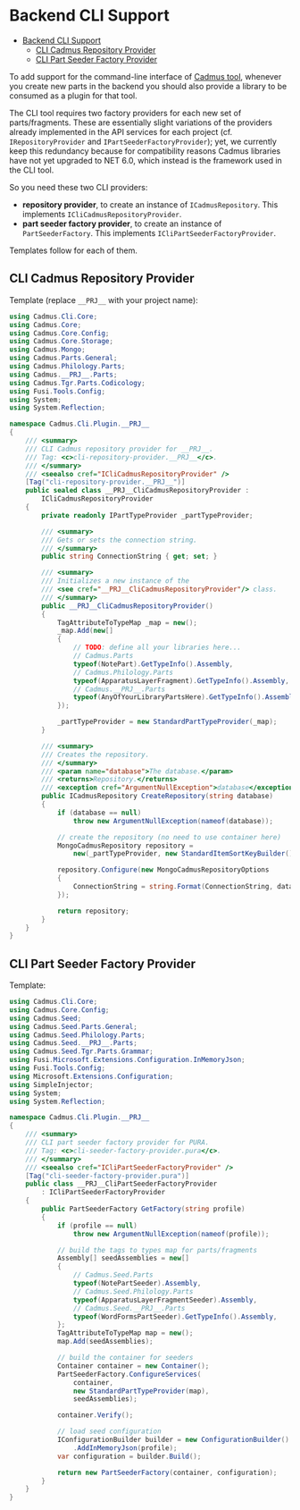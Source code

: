 # Backend CLI Support

- [Backend CLI Support](#backend-cli-support)
  - [CLI Cadmus Repository Provider](#cli-cadmus-repository-provider)
  - [CLI Part Seeder Factory Provider](#cli-part-seeder-factory-provider)

To add support for the command-line interface of [Cadmus tool](https://github.com/vedph/cadmus_tool), whenever you create new parts in the backend you should also provide a library to be consumed as a plugin for that tool.

The CLI tool requires two factory providers for each new set of parts/fragments. These are essentially slight variations of the providers already implemented in the API services for each project (cf. `IRepositoryProvider` and `IPartSeederFactoryProvider`); yet, we currently keep this redundancy because for compatibility reasons Cadmus libraries have not yet upgraded to NET 6.0, which instead is the framework used in the CLI tool.

So you need these two CLI providers:

- **repository provider**, to create an instance of `ICadmusRepository`. This implements `ICliCadmusRepositoryProvider`.
- **part seeder factory provider**, to create an instance of `PartSeederFactory`. This implements `ICliPartSeederFactoryProvider`.

Templates follow for each of them.

## CLI Cadmus Repository Provider

Template (replace `__PRJ__` with your project name):

```cs
using Cadmus.Cli.Core;
using Cadmus.Core;
using Cadmus.Core.Config;
using Cadmus.Core.Storage;
using Cadmus.Mongo;
using Cadmus.Parts.General;
using Cadmus.Philology.Parts;
using Cadmus.__PRJ__.Parts;
using Cadmus.Tgr.Parts.Codicology;
using Fusi.Tools.Config;
using System;
using System.Reflection;

namespace Cadmus.Cli.Plugin.__PRJ__
{
    /// <summary>
    /// CLI Cadmus repository provider for __PRJ__.
    /// Tag: <c>cli-repository-provider.__PRJ__</c>.
    /// </summary>
    /// <seealso cref="ICliCadmusRepositoryProvider" />
    [Tag("cli-repository-provider.__PRJ__")]
    public sealed class __PRJ__CliCadmusRepositoryProvider :
        ICliCadmusRepositoryProvider
    {
        private readonly IPartTypeProvider _partTypeProvider;

        /// <summary>
        /// Gets or sets the connection string.
        /// </summary>
        public string ConnectionString { get; set; }

        /// <summary>
        /// Initializes a new instance of the
        /// <see cref="__PRJ__CliCadmusRepositoryProvider"/> class.
        /// </summary>
        public __PRJ__CliCadmusRepositoryProvider()
        {
            TagAttributeToTypeMap _map = new();
            _map.Add(new[]
            {
                // TODO: define all your libraries here...
                // Cadmus.Parts
                typeof(NotePart).GetTypeInfo().Assembly,
                // Cadmus.Philology.Parts
                typeof(ApparatusLayerFragment).GetTypeInfo().Assembly,
                // Cadmus.__PRJ__.Parts
                typeof(AnyOfYourLibraryPartsHere).GetTypeInfo().Assembly,
            });

            _partTypeProvider = new StandardPartTypeProvider(_map);
        }

        /// <summary>
        /// Creates the repository.
        /// </summary>
        /// <param name="database">The database.</param>
        /// <returns>Repository.</returns>
        /// <exception cref="ArgumentNullException">database</exception>
        public ICadmusRepository CreateRepository(string database)
        {
            if (database == null)
                throw new ArgumentNullException(nameof(database));

            // create the repository (no need to use container here)
            MongoCadmusRepository repository =
                new(_partTypeProvider, new StandardItemSortKeyBuilder());

            repository.Configure(new MongoCadmusRepositoryOptions
            {
                ConnectionString = string.Format(ConnectionString, database)
            });

            return repository;
        }
    }
}
```

## CLI Part Seeder Factory Provider

Template:

```cs
using Cadmus.Cli.Core;
using Cadmus.Core.Config;
using Cadmus.Seed;
using Cadmus.Seed.Parts.General;
using Cadmus.Seed.Philology.Parts;
using Cadmus.Seed.__PRJ__.Parts;
using Cadmus.Seed.Tgr.Parts.Grammar;
using Fusi.Microsoft.Extensions.Configuration.InMemoryJson;
using Fusi.Tools.Config;
using Microsoft.Extensions.Configuration;
using SimpleInjector;
using System;
using System.Reflection;

namespace Cadmus.Cli.Plugin.__PRJ__
{
    /// <summary>
    /// CLI part seeder factory provider for PURA.
    /// Tag: <c>cli-seeder-factory-provider.pura</c>.
    /// </summary>
    /// <seealso cref="ICliPartSeederFactoryProvider" />
    [Tag("cli-seeder-factory-provider.pura")]
    public class __PRJ__CliPartSeederFactoryProvider
        : ICliPartSeederFactoryProvider
    {
        public PartSeederFactory GetFactory(string profile)
        {
            if (profile == null)
                throw new ArgumentNullException(nameof(profile));

            // build the tags to types map for parts/fragments
            Assembly[] seedAssemblies = new[]
            {
                // Cadmus.Seed.Parts
                typeof(NotePartSeeder).Assembly,
                // Cadmus.Seed.Philology.Parts
                typeof(ApparatusLayerFragmentSeeder).Assembly,
                // Cadmus.Seed.__PRJ__.Parts
                typeof(WordFormsPartSeeder).GetTypeInfo().Assembly,
            };
            TagAttributeToTypeMap map = new();
            map.Add(seedAssemblies);

            // build the container for seeders
            Container container = new Container();
            PartSeederFactory.ConfigureServices(
                container,
                new StandardPartTypeProvider(map),
                seedAssemblies);

            container.Verify();

            // load seed configuration
            IConfigurationBuilder builder = new ConfigurationBuilder()
                .AddInMemoryJson(profile);
            var configuration = builder.Build();

            return new PartSeederFactory(container, configuration);
        }
    }
}
```
